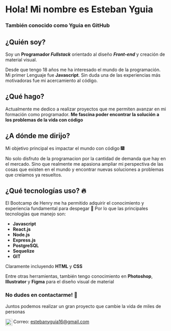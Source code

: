  # Hola! Mi nombre es Esteban Yguia
 ### También conocido como Yguia en GitHub 
 

## ¿Quién soy? 
Soy un **Programador _Fullstack_** orientado al diseño ***Front-end*** y creación
de material visual.

Desde que tengo 18 años me ha interesado el mundo de la programación. Mi primer Lenguaje
fue **Javascript**. Sin duda una de las experiencias más motivadoras fue mi acercamiento al código.

## ¿Qué hago?
Actualmente me dedico a realizar proyectos que me permiten avanzar en mi formación como 
programador. **Me fascina poder encontrar la solución a los problemas de la vida con código**

## ¿A dónde me dirijo?
Mi objetivo principal es impactar el mundo con código 🎆

No solo disfruto de la programacion por la cantidad de demanda que hay en el mercado. Sino que realmente
me apasiona ampliar mi perspectiva de las cosas que existen en el mundo y encontrar nuevas 
soluciones a problemas que creíamos ya resueltos.

## ¿Qué tecnologías uso? :fire:
El Bootcamp de Henry me ha permitido adquirir el conocimiento y experiencia fundamental
para despegar 🚀 
Por lo que las principales tecnologías que manejo son: 

- **Javascript** 
- **React.js**
- **Node.js**
- **Express.js**
- **PostgreSQL**
- **Sequelize**
- **GIT**

Claramente incluyendo **HTML** y **CSS**

Entre otras herramientas, también tengo conocimiento en **Photoshop**, **Illustrator** y **Figma** para el 
diseño visual de material


### No dudes en contactarme! :speech_balloon:
Juntos podemos realizar un gran proyecto que cambie la vida de miles de personas

<a href="https://www.linkedin.com/in/esteban-angel-jeff-yguia-lizarbe-282079240/">
  <img align="left" alt="Esteban Linkedin" width="22px" src="https://cdn.jsdelivr.net/npm/simple-icons@v3/icons/linkedin.svg" />
</a>

Correo: estebanyguia16@gmail.com
